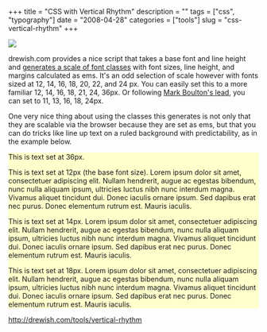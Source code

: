 +++
title = "CSS with Vertical Rhythm"
description = ""
tags = ["css", "typography"]
date = "2008-04-28"
categories = ["tools"]
slug = "css-vertical-rhythm"
+++


<div class="tool-screenshot mb1"><a href="http://drewish.com/tools/vertical-rhythm"><img id='bluga-thumbnail-2793' class='bluga-thumbnail custom' src='http://media.konigi.com/bluga/
wt5230d9db9b08d_custom.jpg'/></a></div><p>drewish.com provides a nice script that takes a base font and line height and <a href="http://drewish.com/tools/vertical-rhythm">generates a scale of font classes</a> with font sizes, line height, and margins calculated as ems. It's an odd selection of scale however with fonts sized at 12, 14, 16, 18, 20, 22, and 24 px. You can easily set this to a more familiar 12, 14, 16, 18, 21, 24, 36px. Or following <A href="http://www.markboulton.co.uk/journal/comments/five_simple_steps_to_better_typography_part_4/">Mark Boulton's lead</a>, you can set to 11, 13, 16, 18, 24px.</p>
<p>One very nice thing about using the classes this generates is not only that they are scalable via the browser because they are set as ems, but that you can do tricks like line up text on a ruled background with predictability, as in the example below.</p>
<div style="background: #ffc url(../../sites/konigi.com/themes/konigi-1-1/img/baseline-18px.html) top right repeat;">
<p class="t36">This is text set at 36px.</p>
<p>This is text set at 12px (the base font size). Lorem ipsum dolor sit amet, consectetuer adipiscing elit. Nullam hendrerit, augue ac egestas bibendum, nunc nulla aliquam ipsum, ultricies luctus nibh nunc interdum magna. Vivamus aliquet tincidunt dui. Donec iaculis ornare ipsum. Sed dapibus erat nec purus. Donec elementum rutrum est. Mauris iaculis. </p>
<p class="t14">This is text set at 14px. Lorem ipsum dolor sit amet, consectetuer adipiscing elit. Nullam hendrerit, augue ac egestas bibendum, nunc nulla aliquam ipsum, ultricies luctus nibh nunc interdum magna. Vivamus aliquet tincidunt dui. Donec iaculis ornare ipsum. Sed dapibus erat nec purus. Donec elementum rutrum est. Mauris iaculis.</p>
<p class="t18">This is text set at 18px. Lorem ipsum dolor sit amet, consectetuer adipiscing elit. Nullam hendrerit, augue ac egestas bibendum, nunc nulla aliquam ipsum, ultricies luctus nibh nunc interdum magna. Vivamus aliquet tincidunt dui. Donec iaculis ornare ipsum. Sed dapibus erat nec purus. Donec elementum rutrum est. Mauris iaculis. </p>
</div>
  
<p><a href="http://drewish.com/tools/vertical-rhythm">http://drewish.com/tools/vertical-rhythm</a></p>
      
